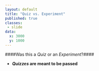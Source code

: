 ```yaml
---
layout: default
title: "Quiz vs. Experiment"
published: true
classes:
 - slide
data:
  x: 3000
  y: 1000
---
```


####Was this a _Quiz_ or an _Experiment_?####

  * **_Quizzes_ are meant to be passed**

